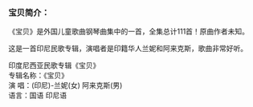 

### 宝贝简介：

《宝贝》是外国儿童歌曲钢琴曲集中的一首，全集总计111首！原曲作者未知。

这是一首印尼民歌专辑，演唱者是印籍华人兰妮和阿来克斯，歌曲非常好听。

印度尼西亚民歌专辑《宝贝》  
专辑名称：《宝贝》  
演 唱：(印尼)-兰妮(女) 阿来克斯(男)  
语言：国语 印尼语


